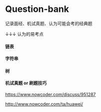 # Question-bank

记录面经、机试真题、认为可能会考的经典题

↓↓↓ 认为的易考点

#### 链表

#### 字符串

#### 树

#### 机试真题 or 刷题技巧

https://www.nowcoder.com/discuss/951287

http://www.nowcoder.com/ta/huawei/

